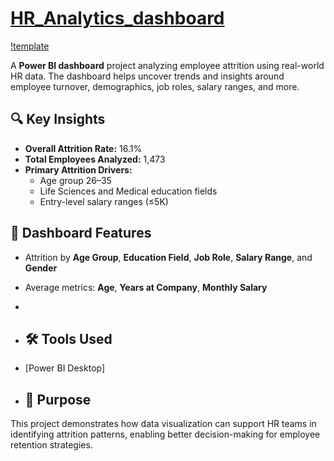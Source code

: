 # [HR_Analytics_dashboard](https://github.com/NishaSoni-Analyst/HR_Analytics_dashboard/blob/main/HR_Analytics_Dashboard.pdf)

[!template](https://github.com/NishaSoni-Analyst/HR_Analytics_dashboard/blob/main/HR_Analytics_dashboard_img.png)

A **Power BI dashboard** project analyzing employee attrition using real-world HR data. The dashboard helps uncover trends and insights around employee turnover, demographics, job roles, salary ranges, and more.

## 🔍 Key Insights

- **Overall Attrition Rate:** 16.1%  
- **Total Employees Analyzed:** 1,473  
- **Primary Attrition Drivers:**  
  - Age group 26–35  
  - Life Sciences and Medical education fields  
  - Entry-level salary ranges (≤5K)

## 📌 Dashboard Features

- Attrition by **Age Group**, **Education Field**, **Job Role**, **Salary Range**, and **Gender**
- Average metrics: **Age**, **Years at Company**, **Monthly Salary**
- 
- ## 🛠 Tools Used

- [Power BI Desktop]

- ## 🧠 Purpose

This project demonstrates how data visualization can support HR teams in identifying attrition patterns, enabling better decision-making for employee retention strategies.
